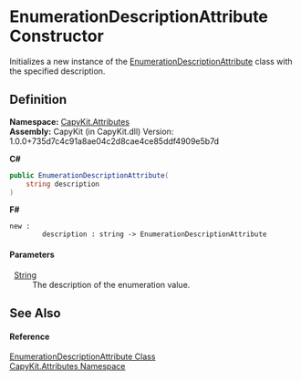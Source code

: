 # EnumerationDescriptionAttribute Constructor


Initializes a new instance of the <a href="T_CapyKit_Attributes_EnumerationDescriptionAttribute">EnumerationDescriptionAttribute</a> class with the specified description.



## Definition
**Namespace:** <a href="N_CapyKit_Attributes">CapyKit.Attributes</a>  
**Assembly:** CapyKit (in CapyKit.dll) Version: 1.0.0+735d7c4c91a8ae04c2d8cae4ce85ddf4909e5b7d

**C#**
``` C#
public EnumerationDescriptionAttribute(
	string description
)
```
**F#**
``` F#
new : 
        description : string -> EnumerationDescriptionAttribute
```



#### Parameters
<dl><dt>  <a href="https://learn.microsoft.com/dotnet/api/system.string" target="_blank" rel="noopener noreferrer">String</a></dt><dd>The description of the enumeration value.</dd></dl>

## See Also


#### Reference
<a href="T_CapyKit_Attributes_EnumerationDescriptionAttribute">EnumerationDescriptionAttribute Class</a>  
<a href="N_CapyKit_Attributes">CapyKit.Attributes Namespace</a>  
